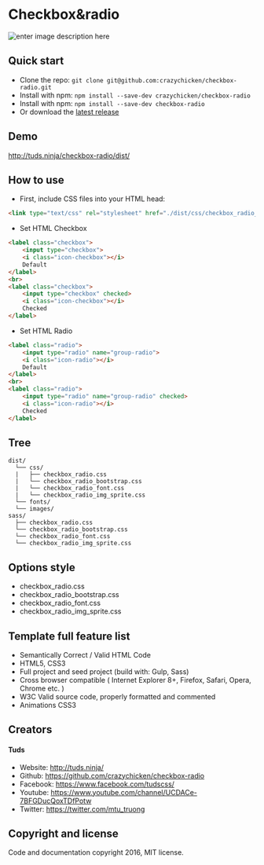 # Checkbox&radio

![enter image description here](http://tuds.ninja/checkbox-radio/dist/images/about-checkbox-radio.png)

## Quick start
* Clone the repo: `git clone git@github.com:crazychicken/checkbox-radio.git`
* Install with npm: `npm install --save-dev crazychicken/checkbox-radio`
* Install with npm: `npm install --save-dev checkbox-radio`
* Or download the [latest release](https://github.com/crazychicken/checkbox-radio/archive/master.zip)

## Demo
http://tuds.ninja/checkbox-radio/dist/

## How to use

* First, include CSS files into your HTML head:
```html
<link type="text/css" rel="stylesheet" href="./dist/css/checkbox_radio_img_sprite.css">
```

* Set HTML Checkbox
```html
<label class="checkbox">
    <input type="checkbox">
    <i class="icon-checkbox"></i>
    Default
</label>
<br>
<label class="checkbox">
    <input type="checkbox" checked>
    <i class="icon-checkbox"></i>
    Checked
</label>
```

* Set HTML Radio
```html
<label class="radio">
    <input type="radio" name="group-radio">
    <i class="icon-radio"></i>
    Default
</label>
<br>
<label class="radio">
    <input type="radio" name="group-radio" checked>
    <i class="icon-radio"></i>
    Checked
</label>
```

## Tree
```
dist/
  └── css/
  |   ├── checkbox_radio.css
  |   └── checkbox_radio_bootstrap.css
  |   └── checkbox_radio_font.css
  |   └── checkbox_radio_img_sprite.css
  └── fonts/
  └── images/
sass/
  ├── checkbox_radio.css
  └── checkbox_radio_bootstrap.css
  └── checkbox_radio_font.css
  └── checkbox_radio_img_sprite.css
```

## Options style

* checkbox_radio.css
* checkbox_radio_bootstrap.css
* checkbox_radio_font.css
* checkbox_radio_img_sprite.css

## Template full feature list

* Semantically Correct / Valid HTML Code
* HTML5, CSS3
* Full project and seed project (build with: Gulp, Sass)
* Cross browser compatible ( Internet Explorer 8+, Firefox, Safari, Opera, Chrome etc. )
* W3C Valid source code, properly formatted and commented
* Animations CSS3

## Creators

#### Tuds
* Website:  http://tuds.ninja/
* Github:   https://github.com/crazychicken/checkbox-radio
* Facebook: https://www.facebook.com/tudscss/
* Youtube:  https://www.youtube.com/channel/UCDACe-7BFGDucQoxTDfPotw
* Twitter:   https://twitter.com/mtu_truong

## Copyright and license

Code and documentation copyright 2016, MIT license.

